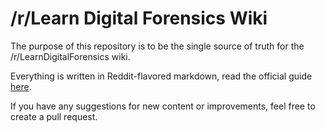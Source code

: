 # /r/Learn Digital Forensics Wiki
The purpose of this repository is to be the single source of truth for the /r/LearnDigitalForensics wiki.

Everything is written in Reddit-flavored markdown, read the official guide [here](https://www.reddit.com/wiki/markdown).

If you have any suggestions for new content or improvements, feel free to create a pull request.
